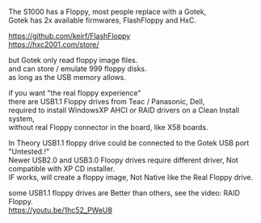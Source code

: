The S1000 has a Floppy, most people replace with a Gotek,  </br>
Gotek has 2x available firmwares, FlashFloppy and HxC.  </br>

https://github.com/keirf/FlashFloppy </br>
https://hxc2001.com/store/ </br>

but Gotek only read floppy image files. </br>
and can store / emulate 999 floppy disks. </br>
as long as the USB memory allows. </br>

if you want "the real floppy experience" </br>
there are USB1.1 Floppy drives from Teac / Panasonic, Dell, </br>
required to install WindowsXP AHCI or RAID drivers on a Clean Install system, </br>
without real Floppy connector in the board, like X58 boards. </br>

In Theory USB1.1 floppy drive could be connected to the Gotek USB port "Untested.!" </br> 
Newer USB2.0 and USB3.0 Floopy drives require different driver, Not compatible with XP CD installer. </br>
IF works, will create a floppy image, Not Native like the Real Floppy drive. </br>

some USB1.1 floppy drives are Better than others, see the video: RAID Floppy. </br>
https://youtu.be/1hc52_PWeU8 </br>
